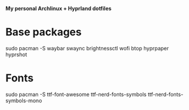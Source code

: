 **My personal Archlinux + Hyprland dotfiles**

# Base packages
sudo pacman -S waybar swaync brightnessctl wofi btop hyprpaper hyprshot
# Fonts
sudo pacman -S ttf-font-awesome ttf-nerd-fonts-symbols ttf-nerd-fonts-symbols-mono

